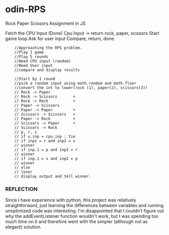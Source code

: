 # odin-RPS
Rock Paper Scissors Assignment in JS


Fetch the CPU Input (Done)
Cpu Input -> return rock, paper, scissors
Start game loop
Ask for user input
Compare, return, done.

        //Approaching the RPS problem.
        //Play 1 game
        //Play 5 rounds
        //Need CPU input (random)
        //Need User input
        //compare and display results

        //Start by 1 round
        //pick a random input using math.random and math.floor
        //convert the int to lower(rock (1), paper(2), scissors(3))
        // Rock -> Paper
        // Rock -> Scissors       +
        // Rock -> Rock           +
        // Paper -> Scissors
        // Paper -> Paper         +
        // Scissors -> Scissors   +
        // Paper -> Rock          +
        // Scissors -> Paper      +
        // Scissors -> Rock
        // p, r, s
        // if u.inp = cpu.inp : tie
        // if inp1 = r and inp2 = s
        // winner
        // if inp.1 = p and inp2 = r
        // winner
        // if inp.1 = s and inp2 = p
        // winner
        // else
        // loser
        // display output and tell winner.

### REFLECTION ###
Since I have experience with python, this project was relatively straightforward, just learning the differences between variables and running unoptimized code was interesting. I'm disappointed that I couldn't figure out why the addEventListener function wouldn't work, but I was spending too much time on it and therefore went with the simpler (although not as elegant) solution.